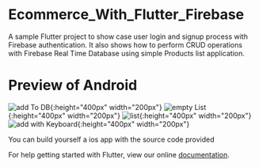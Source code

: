 # Ecommerce_With_Flutter_Firebase

A sample Flutter project to show case user login and signup process with Firebase authentication.
It also shows how to perform CRUD operations with Firebase Real Time Database using simple Products list application.

# Preview of Android
![add To DB](./preview/addToDB.png){:height="400px" width="200px"}
![empty List](./preview/empty.png){:height="400px" width="200px"}
![list](./preview/list.png){:height="400px" width="200px"}
![add with Keyboard](./preview/addWithKeyboard.png){:height="400px" width="200px"}

You can build yourself a ios app with the source code provided

For help getting started with Flutter, view our online
[documentation](https://flutter.io/).
